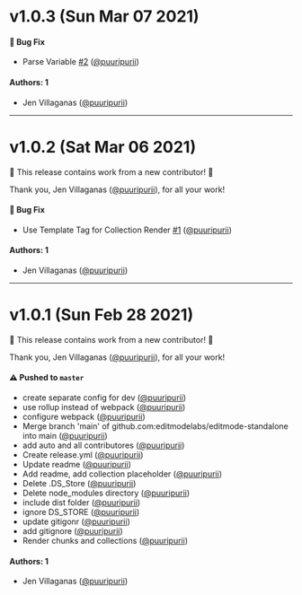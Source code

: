 # v1.0.3 (Sun Mar 07 2021)

#### 🐛 Bug Fix

- Parse Variable [#2](https://github.com/editmodelabs/editmode-standalone/pull/2) ([@puuripurii](https://github.com/puuripurii))

#### Authors: 1

- Jen Villaganas  ([@puuripurii](https://github.com/puuripurii))

---

# v1.0.2 (Sat Mar 06 2021)

:tada: This release contains work from a new contributor! :tada:

Thank you, Jen Villaganas  ([@puuripurii](https://github.com/puuripurii)), for all your work!

#### 🐛 Bug Fix

- Use Template Tag for Collection Render [#1](https://github.com/editmodelabs/editmode-standalone/pull/1) ([@puuripurii](https://github.com/puuripurii))

#### Authors: 1

- Jen Villaganas  ([@puuripurii](https://github.com/puuripurii))

---

# v1.0.1 (Sun Feb 28 2021)

:tada: This release contains work from a new contributor! :tada:

Thank you, Jen Villaganas  ([@puuripurii](https://github.com/puuripurii)), for all your work!

#### ⚠️ Pushed to `master`

- create separate config for dev ([@puuripurii](https://github.com/puuripurii))
- use rollup instead of webpack ([@puuripurii](https://github.com/puuripurii))
- configure webpack ([@puuripurii](https://github.com/puuripurii))
- Merge branch 'main' of github.com:editmodelabs/editmode-standalone into main ([@puuripurii](https://github.com/puuripurii))
- add auto and all contributores ([@puuripurii](https://github.com/puuripurii))
- Create release.yml ([@puuripurii](https://github.com/puuripurii))
- Update readme ([@puuripurii](https://github.com/puuripurii))
- Add readme, add collection placeholder ([@puuripurii](https://github.com/puuripurii))
- Delete .DS_Store ([@puuripurii](https://github.com/puuripurii))
- Delete node_modules directory ([@puuripurii](https://github.com/puuripurii))
- include dist folder ([@puuripurii](https://github.com/puuripurii))
- ignore DS_STORE ([@puuripurii](https://github.com/puuripurii))
- update gitigonr ([@puuripurii](https://github.com/puuripurii))
- add gitignore ([@puuripurii](https://github.com/puuripurii))
- Render chunks and collections ([@puuripurii](https://github.com/puuripurii))

#### Authors: 1

- Jen Villaganas  ([@puuripurii](https://github.com/puuripurii))

